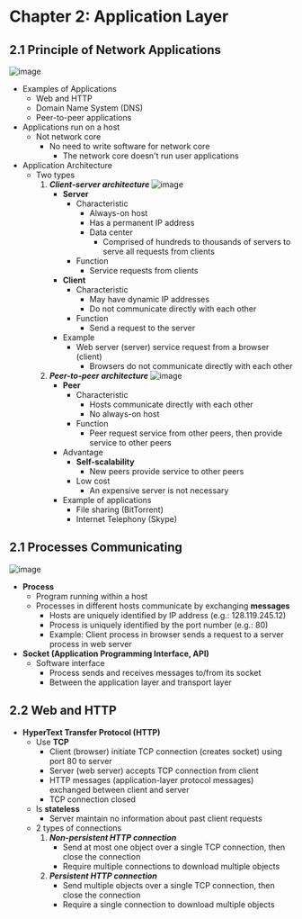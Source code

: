 # Chapter 2: Application Layer
## 2.1 Principle of Network Applications

![image](https://github.com/wtxd1234/Computer-Networks/assets/41671135/d1f5cd92-9de8-4cfb-a22f-5275fe4e9468)

- Examples of Applications
  - Web and HTTP
  - Domain Name System (DNS)
  - Peer-to-peer applications
- Applications run on a host
  - Not network core
    - No need to write software for network core
      - The network core doesn't run user applications
- Application Architecture
  - Two types
    1. ___Client-server architecture___
![image](https://github.com/wtxd1234/Computer-Networks/assets/41671135/83600b26-3a3a-441d-b43c-02ddb5b836eb)
       - __Server__
         - Characteristic
           - Always-on host
           - Has a permanent IP address
           - Data center
             - Comprised of hundreds to thousands of servers to serve all requests from clients
         - Function
           - Service requests from clients
       - __Client__
         - Characteristic
           - May have dynamic IP addresses
           - Do not communicate directly with each other
         - Function
           - Send a request to the server
       - Example
         - Web server (server) service request from a browser (client)
           - Browsers do not communicate directly with each other
    2. ___Peer-to-peer architecture___
![image](https://github.com/wtxd1234/Computer-Networks/assets/41671135/544655db-3052-4e43-981f-8db6a21c9f31)
       - __Peer__
         - Characteristic
           - Hosts communicate directly with each other
           - No always-on host
         - Function
           - Peer request service from other peers, then provide service to other peers
       - Advantage
         - __Self-scalability__
           - New peers provide service to other peers
         - Low cost
           - An expensive server is not necessary
       - Example of applications
         - File sharing (BitTorrent)
         - Internet Telephony (Skype)

## 2.1 Processes Communicating

![image](https://github.com/wtxd1234/Computer-Networks/assets/41671135/19835f54-e893-4457-afc9-4f32bc2a04d8)

- __Process__
  - Program running within a host
  - Processes in different hosts communicate by exchanging __messages__
    - Hosts are uniquely identified by IP address (e.g.: 128.119.245.12)
    - Process is uniquely identified by the port number (e.g.: 80)
    - Example: Client process in browser sends a request to a server process in web server
- __Socket (Application Programming Interface, API)__
  - Software interface
    - Process sends and receives messages to/from its socket
    - Between the application layer and transport layer

## 2.2 Web and HTTP
- __HyperText Transfer Protocol (HTTP)__
  - Use __TCP__
    - Client (browser) initiate TCP connection (creates socket) using port 80 to server
    - Server (web server) accepts TCP connection from client
    - HTTP messages (application-layer protocol messages) exchanged between client and server
    - TCP connection closed
  - Is __stateless__
    - Server maintain no information about past client requests
  - 2 types of connections
    1. ___Non-persistent HTTP connection___
       - Send at most one object over a single TCP connection, then close the connection
       - Require multiple connections to download multiple objects
    2. ___Persistent HTTP connection___
       - Send multiple objects over a single TCP connection, then close the connection
       - Require a single connection to download multiple objects
